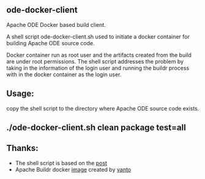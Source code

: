﻿## ode-docker-client
Apache ODE Docker based build client.

A shell script ode-docker-client.sh used to initiate a docker container for building Apache ODE source code. 

Docker container run as root user and the artifacts created from the build are under root permissions. The shell script addresses the problem by taking in the
information of the login user and running the buildr process with in the docker container as the login user.

## Usage:
copy the shell script to the directory where Apache ODE source code exists.

## ./ode-docker-client.sh clean package test=all

## Thanks:
- The shell script is based on the [post](http://marmelab.com/blog/2014/09/10/make-docker-command.html)
- Apache Buildr docker [image](https://github.com/vanto/docker-buildr) created by [vanto](https://github.com/vanto)

